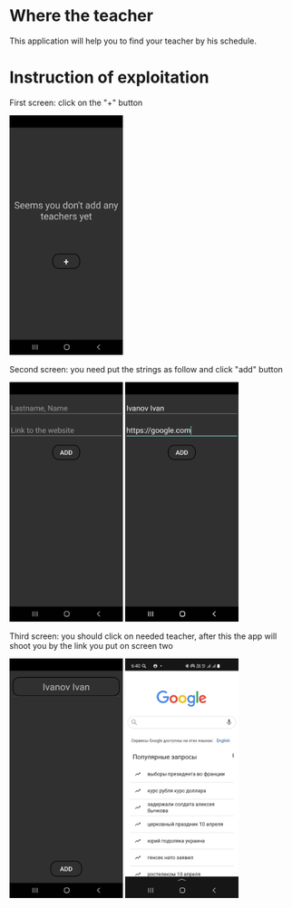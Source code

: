 # Where the teacher
This application will help you to find your teacher by his schedule.


# Instruction of exploitation
First screen: click on the "+" button

<img src="https://github.com/Loborifma/WhereTheTeacher/blob/master/app/src/main/res/drawable-v24/firstScreen.jpg?raw=true" width="200">

Second screen: you need put the strings as follow and click "add" button

<img src="https://github.com/Loborifma/WhereTheTeacher/blob/master/app/src/main/res/drawable-v24/secondScreen.jpg?raw=true" width="200">    <img src="https://github.com/Loborifma/WhereTheTeacher/blob/master/app/src/main/res/drawable-v24/secondScreenExample.jpg?raw=true" width="200">

Third screen: you should click on needed teacher, after this the app will shoot you by the link you put on screen two

<img src="https://github.com/Loborifma/WhereTheTeacher/blob/master/app/src/main/res/drawable-v24/thirdScreen.jpg?raw=true" width="200">    <img src="https://github.com/Loborifma/WhereTheTeacher/blob/master/app/src/main/res/drawable-v24/thirdScreenExample.jpg?raw=true" width="200">
